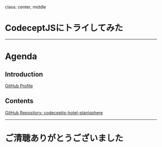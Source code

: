 class: center, middle

# CodeceptJSにトライしてみた

---

# Agenda

## Introduction
  
[GitHub Profile](https://github.com/GOAMI-Takaaki)

## Contents

[GitHub Repository: codeceptjs-hotel-planisphere](https://github.com/GOAMI-Takaaki/codeceptjs-hotel-planisphere)

---

# ご清聴ありがとうございました